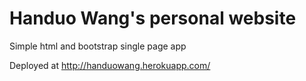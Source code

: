 # Handuo Wang's personal website

Simple html and bootstrap single page app

Deployed at http://handuowang.herokuapp.com/
